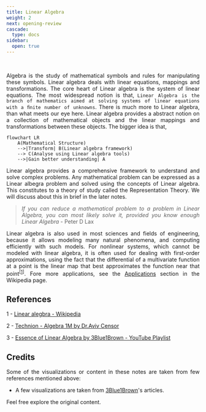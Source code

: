 ```yaml
---
title: Linear Algebra
weight: 2
next: opening-review
cascade:
  type: docs
sidebar:
  open: true
---
```


<br>
<div style="text-align: justify;">

Algebra is the study of mathematical symbols and rules for manipulating these symbols. Linear algebra deals with linear equations, mappings and transformations. The core heart of Linear algebra is the system of linear equations. The most widespread notion is that, `Linear Algebra is the branch of mathematics aimed at solving systems of linear equations with a ﬁnite number of unknowns`. There is much more to Linear algebra, than what meets our eye here. Linear algebra provides a abstract notion on a collection of mathematical objects and the linear mappings and transformations between these objects. The bigger idea is that,

```mermaid
flowchart LR
    A(Mathematical Structure)
    -->|Transform| B(Linear algebra framework)
    --> C(Analyse using Linear algebra tools)
    -->|Gain better understanding| A
```

Linear algebra provides a comprehensive framework to understand and solve complex problems. Any mathematical problem can be expressed as a Linear albegra problem and solved using the concepts of Linear algebra. This constitutes to a theory of study called the Representation Theory. We will discuss about this in brief in the later notes.

> _If you can reduce a mathematical problem to a problem in Linear Algebra, you can most likely solve it, provided you know enough Linear Algebra_ - Peter D Lax

Linear algebra is also used in most sciences and fields of engineering, because it allows modeling many natural phenomena, and computing efficiently with such models. For nonlinear systems, which cannot be modeled with linear algebra, it is often used for dealing with first-order approximations, using the fact that the differential of a multivariate function at a point is the linear map that best approximates the function near that point<sup>[[1](https://en.wikipedia.org/wiki/Linear_algebra)]</sup>. Fore more applications, see the [Applications](https://en.wikipedia.org/wiki/Linear_algebra#Usage_and_applications) section in the Wikipedia page.

## References

1 - [Linear alegbra - Wikipedia](https://en.wikipedia.org/wiki/Linear_algebra)

2 - [Technion - Algebra 1M by Dr.Aviv Censor](https://www.youtube.com/playlist?list=PLW3u28VuDAHJNrf3JCgT0GG_rjFVz0-j9)

3 - [Essence of Linear Algebra by 3Blue1Brown - YouTube Playlist](https://www.youtube.com/playlist?list=PLZHQObOWTQDPD3MizzM2xVFitgF8hE_ab)

## Credits

Some of the visualizations or content in these notes are taken from few references mentioned above:

- A few visualizations are taken from [3Blue1Brown](https://www.3blue1brown.com)'s articles.

Feel free explore the original content.

</div>
